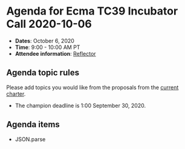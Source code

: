 # Agenda for Ecma TC39 Incubator Call 2020-10-06

- **Dates**: October 6, 2020
- **Time**: 9:00 - 10:00 AM PT
- **Attendee information**: [Reflector](https://github.com/tc39/Reflector/issues/327)

## Agenda topic rules

Please add topics you would like from the proposals from the [current charter](https://github.com/tc39/incubator-agendas/issues/11).

- The champion deadline is 1:00 September 30, 2020.

## Agenda items

- JSON.parse

